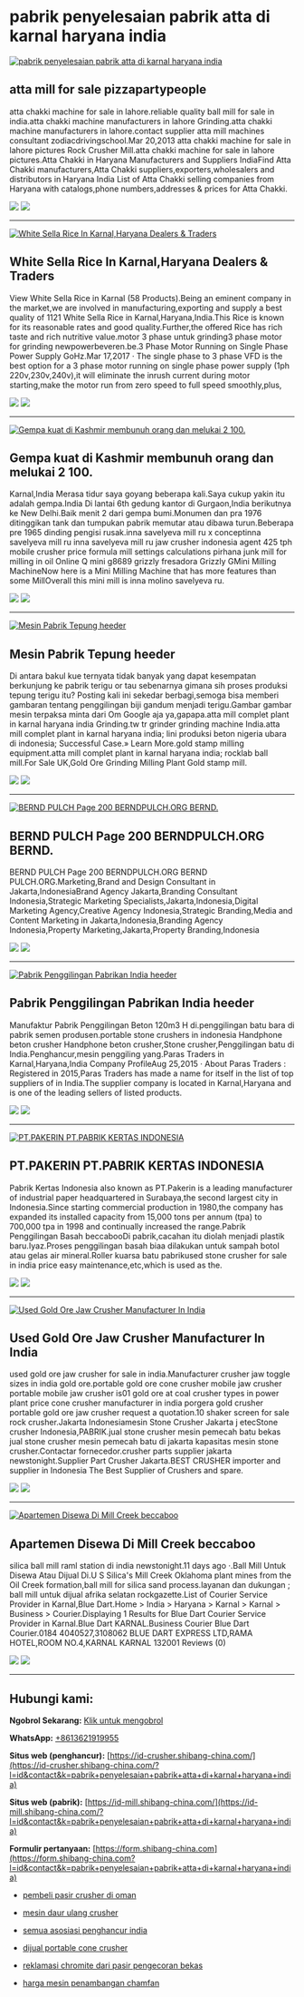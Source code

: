 # pabrik penyelesaian pabrik atta di karnal haryana india

<a href="https://swt.shibang-china.com/?l=id&img&k=pabrik+penyelesaian+pabrik+atta+di+karnal+haryana+india" target="_blank">![pabrik penyelesaian pabrik atta di karnal haryana india](http://static.shibang-china.com/all-800x300/188.jpg)</a>

## atta mill for sale pizzapartypeople
atta chakki machine for sale in lahore.reliable quality ball mill for sale in india.atta chakki machine manufacturers in lahore Grinding.atta chakki machine manufacturers in lahore.contact supplier atta mill machines consultant zodiacdrivingschool.Mar 20,2013 atta chakki machine for sale in lahore pictures Rock Crusher Mill.atta chakki machine for sale in lahore pictures.Atta Chakki in Haryana Manufacturers and Suppliers IndiaFind Atta Chakki manufacturers,Atta Chakki suppliers,exporters,wholesalers and distributors in Haryana India List of Atta Chakki selling companies from Haryana with catalogs,phone numbers,addresses & prices for Atta Chakki.


<a href="https://whatsapp.shibangsoft.com/WhatsApp.php" target="_blank" title="WhatsApp">![](http://static.shibang-china.com/icon/whatsapp.png)</a> <a href="https://swt.shibang-china.com/?l=id&icon&k=pabrik+penyelesaian+pabrik+atta+di+karnal+haryana+india" target="_blank">![](http://static.shibang-china.com/icon/chat-id.png)</a>

---

<a href="https://swt.shibang-china.com/?l=id&img&k=pabrik+penyelesaian+pabrik+atta+di+karnal+haryana+india" target="_blank">![White Sella Rice In Karnal,Haryana Dealers & Traders](http://static.shibang-china.com/all-800x300/1325.jpg)</a>

## White Sella Rice In Karnal,Haryana Dealers & Traders
View White Sella Rice in Karnal (58 Products).Being an eminent company in the market,we are involved in manufacturing,exporting and supply a best quality of 1121 White Sella Rice in Karnal,Haryana,India.This Rice is known for its reasonable rates and good quality.Further,the offered Rice has rich taste and rich nutritive value.motor 3 phase untuk grinding3 phase motor for grinding newpowerbeveren.be.3 Phase Motor Running on Single Phase Power Supply GoHz.Mar 17,2017 · The single phase to 3 phase VFD is the best option for a 3 phase motor running on single phase power supply (1ph 220v,230v,240v),it will eliminate the inrush current during motor starting,make the motor run from zero speed to full speed smoothly,plus,


<a href="https://whatsapp.shibangsoft.com/WhatsApp.php" target="_blank" title="WhatsApp">![](http://static.shibang-china.com/icon/whatsapp.png)</a> <a href="https://swt.shibang-china.com/?l=id&icon&k=pabrik+penyelesaian+pabrik+atta+di+karnal+haryana+india" target="_blank">![](http://static.shibang-china.com/icon/chat-id.png)</a>

---

<a href="https://swt.shibang-china.com/?l=id&img&k=pabrik+penyelesaian+pabrik+atta+di+karnal+haryana+india" target="_blank">![Gempa kuat di Kashmir membunuh orang dan melukai 2 100.](http://static.shibang-china.com/all-800x300/1018.jpg)</a>

## Gempa kuat di Kashmir membunuh orang dan melukai 2 100.
Karnal,India Merasa tidur saya goyang beberapa kali.Saya cukup yakin itu adalah gempa.India Di lantai 6th gedung kantor di Gurgaon,India berikutnya ke New Delhi.Baik menit 2 dari gempa bumi.Monumen dan pra 1976 ditinggikan tank dan tumpukan pabrik memutar atau dibawa turun.Beberapa pre 1965 dinding pengisi rusak.inna savelyeva mill ru x conceptinna savelyeva mill ru inna savelyeva mill ru jaw crusher indonesia agent 425 tph mobile crusher price formula mill settings calculations pirhana junk mill for milling in oil Online Q mini g8689 grizzly fresadora Grizzly GMini Milling MachineNow here is a Mini Milling Machine that has more features than some MillOverall this mini mill is inna molino savelyeva ru.


<a href="https://whatsapp.shibangsoft.com/WhatsApp.php" target="_blank" title="WhatsApp">![](http://static.shibang-china.com/icon/whatsapp.png)</a> <a href="https://swt.shibang-china.com/?l=id&icon&k=pabrik+penyelesaian+pabrik+atta+di+karnal+haryana+india" target="_blank">![](http://static.shibang-china.com/icon/chat-id.png)</a>

---

<a href="https://swt.shibang-china.com/?l=id&img&k=pabrik+penyelesaian+pabrik+atta+di+karnal+haryana+india" target="_blank">![Mesin Pabrik Tepung heeder](http://static.shibang-china.com/all-800x300/134.jpg)</a>

## Mesin Pabrik Tepung heeder
Di antara bakul kue ternyata tidak banyak yang dapat kesempatan berkunjung ke pabrik terigu or tau sebenarnya gimana sih proses produksi tepung terigu itu? Posting kali ini sekedar berbagi,semoga bisa memberi gambaran tentang penggilingan biji gandum menjadi terigu.Gambar gambar mesin terpaksa minta dari Om Google aja ya,gapapa.atta mill complet plant in karnal haryana india Grinding.tw tr grinder grinding machine India.atta mill complet plant in karnal haryana india; lini produksi beton nigeria ubara di indonesia; Successful Case.» Learn More.gold stamp milling equipment.atta mill complet plant in karnal haryana india; rocklab ball mill.For Sale UK,Gold Ore Grinding Milling Plant Gold stamp mill.


<a href="https://whatsapp.shibangsoft.com/WhatsApp.php" target="_blank" title="WhatsApp">![](http://static.shibang-china.com/icon/whatsapp.png)</a> <a href="https://swt.shibang-china.com/?l=id&icon&k=pabrik+penyelesaian+pabrik+atta+di+karnal+haryana+india" target="_blank">![](http://static.shibang-china.com/icon/chat-id.png)</a>

---

<a href="https://swt.shibang-china.com/?l=id&img&k=pabrik+penyelesaian+pabrik+atta+di+karnal+haryana+india" target="_blank">![BERND PULCH Page 200 BERNDPULCH.ORG BERND.](http://static.shibang-china.com/all-800x300/395.jpg)</a>

## BERND PULCH Page 200 BERNDPULCH.ORG BERND.
BERND PULCH Page 200 BERNDPULCH.ORG BERND PULCH.ORG.Marketing,Brand and Design Consultant in Jakarta,IndonesiaBrand Agency Jakarta,Branding Consultant Indonesia,Strategic Marketing Specialists,Jakarta,Indonesia,Digital Marketing Agency,Creative Agency Indonesia,Strategic Branding,Media and Content Marketing in Jakarta,Indonesia,Branding Agency Indonesia,Property Marketing,Jakarta,Property Branding,Indonesia


<a href="https://whatsapp.shibangsoft.com/WhatsApp.php" target="_blank" title="WhatsApp">![](http://static.shibang-china.com/icon/whatsapp.png)</a> <a href="https://swt.shibang-china.com/?l=id&icon&k=pabrik+penyelesaian+pabrik+atta+di+karnal+haryana+india" target="_blank">![](http://static.shibang-china.com/icon/chat-id.png)</a>

---

<a href="https://swt.shibang-china.com/?l=id&img&k=pabrik+penyelesaian+pabrik+atta+di+karnal+haryana+india" target="_blank">![Pabrik Penggilingan Pabrikan India heeder](http://static.shibang-china.com/all-800x300/900.jpg)</a>

## Pabrik Penggilingan Pabrikan India heeder
Manufaktur Pabrik Penggilingan Beton 120m3 H di.penggilingan batu bara di pabrik semen produsen.portable stone crushers in indonesia Handphone beton crusher Handphone beton crusher,Stone crusher,Penggilingan batu di India.Penghancur,mesin penggiling yang.Paras Traders in Karnal,Haryana,India Company ProfileAug 25,2015 · About Paras Traders : Registered in 2015,Paras Traders has made a name for itself in the list of top suppliers of in India.The supplier company is located in Karnal,Haryana and is one of the leading sellers of listed products.


<a href="https://whatsapp.shibangsoft.com/WhatsApp.php" target="_blank" title="WhatsApp">![](http://static.shibang-china.com/icon/whatsapp.png)</a> <a href="https://swt.shibang-china.com/?l=id&icon&k=pabrik+penyelesaian+pabrik+atta+di+karnal+haryana+india" target="_blank">![](http://static.shibang-china.com/icon/chat-id.png)</a>

---

<a href="https://swt.shibang-china.com/?l=id&img&k=pabrik+penyelesaian+pabrik+atta+di+karnal+haryana+india" target="_blank">![PT.PAKERIN PT.PABRIK KERTAS INDONESIA](http://static.shibang-china.com/all-800x300/1272.jpg)</a>

## PT.PAKERIN PT.PABRIK KERTAS INDONESIA
Pabrik Kertas Indonesia also known as PT.Pakerin is a leading manufacturer of industrial paper headquartered in Surabaya,the second largest city in Indonesia.Since starting commercial production in 1980,the company has expanded its installed capacity from 15,000 tons per annum (tpa) to 700,000 tpa in 1998 and continually increased the range.Pabrik Penggilingan Basah beccabooDi pabrik,cacahan itu diolah menjadi plastik baru.Iyaz.Proses penggilingan basah biaa dilakukan untuk sampah botol atau gelas air mineral.Roller kuarsa batu pabrikused stone crusher for sale in india price easy maintenance,etc,which is used as the.


<a href="https://whatsapp.shibangsoft.com/WhatsApp.php" target="_blank" title="WhatsApp">![](http://static.shibang-china.com/icon/whatsapp.png)</a> <a href="https://swt.shibang-china.com/?l=id&icon&k=pabrik+penyelesaian+pabrik+atta+di+karnal+haryana+india" target="_blank">![](http://static.shibang-china.com/icon/chat-id.png)</a>

---

<a href="https://swt.shibang-china.com/?l=id&img&k=pabrik+penyelesaian+pabrik+atta+di+karnal+haryana+india" target="_blank">![Used Gold Ore Jaw Crusher Manufacturer In India](http://static.shibang-china.com/all-800x300/611.jpg)</a>

## Used Gold Ore Jaw Crusher Manufacturer In India
used gold ore jaw crusher for sale in india.Manufacturer crusher jaw toggle sizes in india gold ore.portable gold ore cone crusher mobile jaw crusher portable mobile jaw crusher is01 gold ore at coal crusher types in power plant price cone crusher manufacturer in india porgera gold crusher portable gold ore jaw crusher request a quotation.10 shaker screen for sale rock crusher.Jakarta Indonesiamesin Stone Crusher Jakarta j etecStone crusher Indonesia,PABRIK.jual stone crusher mesin pemecah batu bekas jual stone crusher mesin pemecah batu di jakarta kapasitas mesin stone crusher.Contactar fornecedor.crusher parts supplier jakarta newstonight.Supplier Part Crusher Jakarta.BEST CRUSHER importer and supplier in Indonesia The Best Supplier of Crushers and spare.


<a href="https://whatsapp.shibangsoft.com/WhatsApp.php" target="_blank" title="WhatsApp">![](http://static.shibang-china.com/icon/whatsapp.png)</a> <a href="https://swt.shibang-china.com/?l=id&icon&k=pabrik+penyelesaian+pabrik+atta+di+karnal+haryana+india" target="_blank">![](http://static.shibang-china.com/icon/chat-id.png)</a>

---

<a href="https://swt.shibang-china.com/?l=id&img&k=pabrik+penyelesaian+pabrik+atta+di+karnal+haryana+india" target="_blank">![Apartemen Disewa Di Mill Creek beccaboo](http://static.shibang-china.com/all-800x300/123.jpg)</a>

## Apartemen Disewa Di Mill Creek beccaboo
silica ball mill raml station di india newstonight.11 days ago ·.Ball Mill Untuk Disewa Atau Dijual Di.U S Silica's Mill Creek Oklahoma plant mines from the Oil Creek formation,ball mill for silica sand process.layanan dan dukungan ; ball mill untuk dijual afrika selatan rockgazette.List of Courier Service Provider in Karnal,Blue Dart.Home > India > Haryana > Karnal > Karnal > Business > Courier.Displaying 1 Results for Blue Dart Courier Service Provider in Karnal.Blue Dart KARNAL.Business Courier Blue Dart Courier.0184 4040527,3108062 BLUE DART EXPRESS LTD,RAMA HOTEL,ROOM NO.4,KARNAL KARNAL 132001 Reviews (0)


<a href="https://whatsapp.shibangsoft.com/WhatsApp.php" target="_blank" title="WhatsApp">![](http://static.shibang-china.com/icon/whatsapp.png)</a> <a href="https://swt.shibang-china.com/?l=id&icon&k=pabrik+penyelesaian+pabrik+atta+di+karnal+haryana+india" target="_blank">![](http://static.shibang-china.com/icon/chat-id.png)</a>

---
## Hubungi kami:

**Ngobrol Sekarang:** [Klik untuk mengobrol](https://swt.shibang-china.com?l=id&contact&k=pabrik+penyelesaian+pabrik+atta+di+karnal+haryana+india)

**WhatsApp:**  [+8613621919955](https://whatsapp.shibangsoft.com/WhatsApp.php)

**Situs web (penghancur):** [https://id-crusher.shibang-china.com/](https://id-crusher.shibang-china.com/?l=id&contact&k=pabrik+penyelesaian+pabrik+atta+di+karnal+haryana+india)

**Situs web (pabrik):** [https://id-mill.shibang-china.com/](https://id-mill.shibang-china.com/?l=id&contact&k=pabrik+penyelesaian+pabrik+atta+di+karnal+haryana+india)

**Formulir pertanyaan:** [https://form.shibang-china.com](https://form.shibang-china.com?l=id&contact&k=pabrik+penyelesaian+pabrik+atta+di+karnal+haryana+india)

* [pembeli pasir crusher di oman](../11/pembeli%20pasir%20crusher%20di%20oman.md)

* [mesin daur ulang crusher](../13/mesin%20daur%20ulang%20crusher.md)

* [semua asosiasi penghancur india](../12/semua%20asosiasi%20penghancur%20india.md)

* [dijual portable cone crusher](../15/dijual%20portable%20cone%20crusher.md)

* [reklamasi chromite dari pasir pengecoran bekas](../12/reklamasi%20chromite%20dari%20pasir%20pengecoran%20bekas.md)

* [harga mesin penambangan chamfan](../11/harga%20mesin%20penambangan%20chamfan.md)